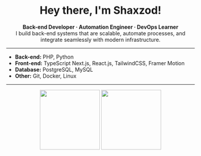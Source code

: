 <h1 align="center">Hey there, I'm Shaxzod!</h1>
<p align="center">
  <strong>Back-end Developer · Automation Engineer · DevOps Learner</strong><br>
  I build back-end systems that are scalable, automate processes, and integrate seamlessly with modern infrastructure.
</p>

<hr />

- **Back-end:** PHP, Python  
- **Front-end:** TypeScript Next.js, React.js, TailwindCSS, Framer Motion  
- **Database:** PostgreSQL, MySQL  
- **Other:** Git, Docker, Linux

---

<div align="center">
  <img src="https://github-readme-stats.vercel.app/api?username=yourshaxzod&show_icons=true&theme=graywhite&hide_title=false" height="160" />
  <img src="https://github-readme-streak-stats.herokuapp.com?user=yourshaxzod&theme=graywhite&hide_border=false" height="160" />
</div>
